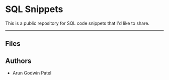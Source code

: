 # SQL Snippets

This is a public repository for SQL code snippets that I'd like to share.

***

## Files

## Authors
- Arun Godwin Patel